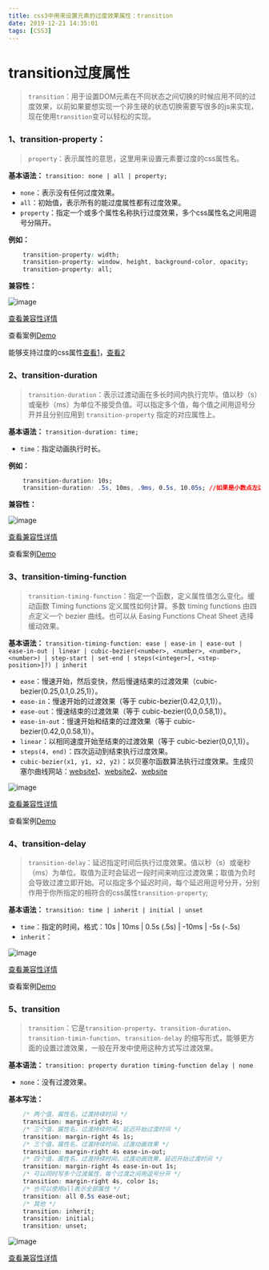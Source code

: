 ```yaml
---
title: css3中用来设置元素的过度效果属性：transition
date: 2019-12-21 14:35:01
tags: [CSS3]
---
```


# transition过度属性

> `transition`：用于设置DOM元素在不同状态之间切换的时候应用不同的过度效果，以前如果要想实现一个非生硬的状态切换需要写很多的js来实现，现在使用`transition`变可以轻松的实现。

### 1、transition-property：

> `property`：表示属性的意思，这里用来设置元素要过度的css属性名。

**基本语法：**
`transition: none | all | property;`
- `none`：表示没有任何过度效果。
- `all`：初始值，表示所有的能过度属性都有过度效果。
- `property`：指定一个或多个属性名称执行过度效果，多个css属性名之间用逗号分隔开。
<!-- more -->

**例如：**
```css
    transition-property: width;
    transition-property: window, height, background-color, opacity;
    transition-property: all;
```

**兼容性：**

![image](transition-property-caniuse.png)

[查看兼容性详情](https://caniuse.com/#search=transition-property)


查看案例[Demo](https://codepen.io/qwguo88/pen/YzzBPYM)

能够支持过度的css属性[查看1](http://leaverou.github.io/animatable/)，[查看2](https://developer.mozilla.org/zh-CN/docs/Web/CSS/CSS_animated_properties)

### 2、transition-duration

> `transition-duration`：表示过渡动画在多长时间内执行完毕。值以秒（s）或毫秒（ms）为单位不接受负值。可以指定多个值，每个值之间用逗号分开并且分别应用到 `transition-property` 指定的对应属性上。

**基本语法：**
`transition-duration: time;`

- `time`：指定动画执行时长。

**例如：**
```css
    transition-duration: 10s;
    transition-duration: .5s, 10ms, .9ms, 0.5s, 10.05s; //如果是小数点左边只有一个0的话，前边的 0可以省略。
```

**兼容性：**

![image](transition-duration-caniuse.png)

[查看兼容性详情](https://caniuse.com/#search=transition-duration)


查看案例[Demo](https://codepen.io/qwguo88/pen/LYYazMY)




### 3、transition-timing-function

> `transition-timing-function`：指定一个函数，定义属性值怎么变化。缓动函数 Timing functions 定义属性如何计算。多数 timing functions 由四点定义一个 bezier 曲线。也可以从 Easing Functions Cheat Sheet 选择缓动效果。

**基本语法：**
`transition-timing-function: ease | ease-in | ease-out | ease-in-out | linear | cubic-bezier(<number>, <number>, <number>, <number>) | step-start | set-end | steps(<integer>[, <step-position>]?) | inherit`

- `ease`：慢速开始，然后变快，然后慢速结束的过渡效果（cubic-bezier(0.25,0.1,0.25,1)）。
- `ease-in`：慢速开始的过渡效果（等于 cubic-bezier(0.42,0,1,1)）。
- `ease-out`：慢速结束的过渡效果（等于 cubic-bezier(0,0,0.58,1)）。
- `ease-in-out`：慢速开始和结束的过渡效果（等于 cubic-bezier(0.42,0,0.58,1)）。
- `linear`：以相同速度开始至结束的过渡效果（等于 cubic-bezier(0,0,1,1)）。
- `steps(4, end)`：四次运动到结束执行过度效果。
- `cubic-bezier(x1, y1, x2, y2)`：以贝塞尔函数算法执行过度效果。生成贝塞尔曲线网站：[website1](https://developer.mozilla.org/zh-CN/docs/Web/CSS/Tools/Cubic_Bezier_Generator)、[website2](https://cubic-bezier.com/)、[website](https://easings.net/)

![image](transition-timing-function-caniuse.png)

[查看兼容性详情](https://caniuse.com/#search=transition-timing-function)

查看案例[Demo](https://codepen.io/qwguo88/pen/zYYXypo)

### 4、transition-delay

> `transition-delay`：延迟指定时间后执行过度效果。值以秒（s）或毫秒（ms）为单位。取值为正时会延迟一段时间来响应过渡效果；取值为负时会导致过渡立即开始。可以指定多个延迟时间，每个延迟用逗号分开，分别作用于你所指定的相符合的css属性`transition-property`;

**基本语法：**
`transition: time | inherit | initial | unset`

- `time`：指定的时间，格式：10s | 10ms | 0.5s  (.5s) | -10ms | -5s (-.5s)
- `inherit`：

![image](transition-delay-caniuse.png)

[查看兼容性详情](https://caniuse.com/#search=transition-delay)

查看案例[Demo](https://codepen.io/qwguo88/pen/qBBGOBG)

### 5、transition

> `transition`：它是`transition-property`、`transition-duration`、`transition-timin-function`、`transition-delay` 的缩写形式，能够更方面的设置过渡效果，一般在开发中使用这种方式写过渡效果。


**基本语法：**
`transition: property duration timing-function delay | none`

- `none`：没有过渡效果。

**基本写法：**
```css
    /* 两个值，属性名，过渡持续时间 */
    transition: margin-right 4s;
    /* 三个值，属性名，过渡持续时间，延迟开始过渡时间 */
    transition: margin-right 4s 1s;
    /* 三个值，属性名，过渡持续时间，过渡动画效果 */
    transition: margin-right 4s ease-in-out;
    /* 四个值，属性名，过渡持续时间，过渡动画效果，延迟开始过渡时间 */
    transition: margin-right 4s ease-in-out 1s;
    /* 可以同时写多个过渡属性，每个过渡之间用逗号分开 */
    transition: margin-right 4s, color 1s;
    /* 也可以使用all表示全部属性 */
    transition: all 0.5s ease-out;
    /* 其他 */
    transition: inherit;
    transition: initial;
    transition: unset;
```

![image](transition-caniuse.png)

[查看兼容性详情](https://caniuse.com/#search=transition)


